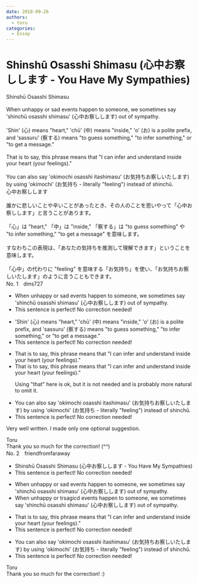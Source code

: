 ```yaml
---
date: 2018-09-26
authors:
  - toru
categories:
  - Essay
---
```


<h1 id="subject_show">Shinshū Osasshi Shimasu (心中お察しします - You Have My Sympathies)</h1>
<div class="date" hidden>Sep 26, 2018 15:04</div>
<div id="post"><div id="body_show_ori">
Shinshū Osasshi Shimasu<br/><br/>When unhappy or sad events happen to someone, we sometimes say 'shinchū osasshi shimasu' (心中お察しします) out of sympathy.<br/><br/>'Shin' (心) means "heart," 'chū' (中) means "inside," 'o' (お) is a polite prefix, and 'sassuru' (察する) means "to guess something," "to infer something," or "to get a message."<br/><br/>That is to say, this phrase means that "I can infer and understand inside your heart (your feelings)."<br/><br/>You can also say 'okimochi osasshi itashimasu' (お気持ちお察しいたします) by using 'okimochi' (お気持ち - literally "feeling") instead of shinchū.
</div></div>

<!-- more -->

<div id="post_ja"><div id="body_show_mo">
心中お察しします<br/><br/>誰かに悲しいことや辛いことがあったとき、その人のことを思いやって「心中お察しします」と言うことがあります。<br/><br/>「心」は "heart," 「中」は "inside," 「察する」は "to guess something" や "to infer something," "to get a message" を意味します。<br/><br/>すなわちこの表現は、「あなたの気持ちを推測して理解できます」ということを意味します。<br/><br/>「心中」の代わりに "feeling" を意味する「お気持ち」を使い、「お気持ちお察しいたします」のように言うこともできます。
</div></div>
<div id="block"><div class="first_name"> No. 1　<span class="just_name">dms727</span></div><div id="block2">
<ul class="correction_field">
<li class="incorrect">When unhappy or sad events happen to someone, we sometimes say 'shinchū osasshi shimasu' (心中お察しします) out of sympathy.</li>
<li class="corrected perfect">This sentence is perfect! No correction needed!</li>
</ul>
<ul class="correction_field">
<li class="incorrect">'Shin' (心) means "heart," 'chū' (中) means "inside," 'o' (お) is a polite prefix, and 'sassuru' (察する) means "to guess something," "to infer something," or "to get a message."</li>
<li class="corrected perfect">This sentence is perfect! No correction needed!</li>
</ul>
<ul class="correction_field">
<li class="incorrect">That is to say, this phrase means that "I can infer and understand inside your heart (your feelings)."</li>
<li class="corrected correct">
That is to say, this phrase means <span class="sline">that</span> "I can infer and understand inside your heart (your feelings)."
<p class="correction_comment">Using "that" here is ok, but it is not needed and is probably more natural to omit it.</p>
</li>
</ul>
<ul class="correction_field">
<li class="incorrect">You can also say 'okimochi osasshi itashimasu' (お気持ちお察しいたします) by using 'okimochi' (お気持ち - literally "feeling") instead of shinchū.</li>
<li class="corrected perfect">This sentence is perfect! No correction needed!</li>
</ul>
<p class="comment_small">
 Very well written. I made only one optional suggestion.
</p>

</div><div class="name"><span class="just_name">Toru</span><br>
Thank you so much for the correction! (^^)
</div>
</div>
<div id="block"><div class="first_name"> No. 2　<span class="just_name">friendfromfaraway</span></div><div id="block2">
<ul class="correction_field">
<li class="incorrect">Shinshū Osasshi Shimasu (心中お察しします - You Have My Sympathies)</li>
<li class="corrected perfect">This sentence is perfect! No correction needed!</li>
</ul>
<ul class="correction_field">
<li class="incorrect">When unhappy or sad events happen to someone, we sometimes say 'shinchū osasshi shimasu' (心中お察しします) out of sympathy.</li>
<li class="corrected correct">
When unhappy or <span class="f_red">tr</span><span class="f_gray"><span class="sline">s</span></span>a<span class="f_red">gic</span><span class="f_gray"><span class="sline">d</span></span> events happen to someone, we sometimes say 'shinchū osasshi shimasu' (心中お察しします) out of sympathy.
</li>
</ul>
<ul class="correction_field">
<li class="incorrect">That is to say, this phrase means that "I can infer and understand inside your heart (your feelings)."</li>
<li class="corrected perfect">This sentence is perfect! No correction needed!</li>
</ul>
<ul class="correction_field">
<li class="incorrect">You can also say 'okimochi osasshi itashimasu' (お気持ちお察しいたします) by using 'okimochi' (お気持ち - literally "feeling") instead of shinchū.</li>
<li class="corrected perfect">This sentence is perfect! No correction needed!</li>
</ul>
</div><div class="name"><span class="just_name">Toru</span><br>
Thank you so much for the correction! :)
</div>
</div>
